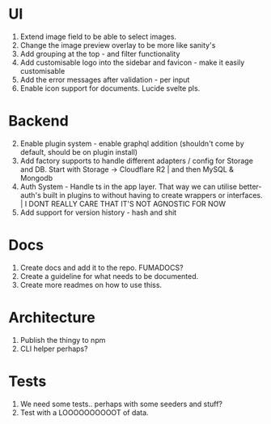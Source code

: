 # UI
1. Extend image field to be able to select images.
2. Change the image preview overlay to be more like sanity's
3. Add grouping at the top - and filter functionality
4. Add customisable logo into the sidebar and favicon - make it easily customisable
5. Add the error messages after validation - per input
6. Enable icon support for documents. Lucide svelte pls.

# Backend
2. Enable plugin system - enable graphql addition (shouldn't come by default, should be on plugin install)
3. Add factory supports to handle different adapters / config for Storage and DB. Start with Storage -> Cloudflare R2 | and then MySQL & Mongodb
4. Auth System - Handle ts in the app layer. That way we can utilise better-auth's built in plugins to without having to create wrappers or interfaces. | I DONT REALLY CARE THAT IT'S NOT AGNOSTIC FOR NOW
5. Add support for version history - hash and shit

# Docs
1. Create docs and add it to the repo. FUMADOCS?
2. Create a guideline for what needs to be documented.
3. Create more readmes on how to use thiss.

# Architecture
1. Publish the thingy to npm
2. CLI helper perhaps?

# Tests
1. We need some tests.. perhaps with some seeders and stuff?
2. Test with a LOOOOOOOOOOT of data.
